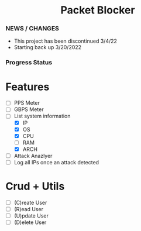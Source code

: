 <div align="center">
  <h1>Packet Blocker</h1>  
</div>

### NEWS / CHANGES

- This project has been discontinued 3/4/22
- Starting back up 3/20/2022

### Progress Status

# Features
- [ ] PPS Meter
- [ ] GBPS Meter
- [ ] List system information
  - [x] IP
  - [x] OS
  - [x] CPU
  - [ ] RAM
  - [x] ARCH
- [ ] Attack Anazlyer
- [ ] Log all IPs once an attack detected

# Crud + Utils

- [ ] (C)reate User
- [ ] (R)ead User
- [ ] (U)pdate User
- [ ] (D)elete User
